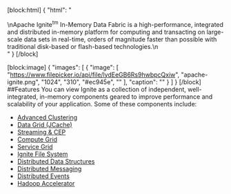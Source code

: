 [block:html]
{
  "html": "<div>\nApache Ignite<sup>tm</sup> In-Memory Data Fabric is a high-performance, integrated and distributed in-memory platform for computing and transacting on large-scale data sets in real-time, orders of magnitude faster than possible with traditional disk-based or flash-based technologies.\n</div>"
}
[/block]

[block:image]
{
  "images": [
    {
      "image": [
        "https://www.filepicker.io/api/file/lydEeGB6Rs9hwbpcQxiw",
        "apache-ignite.png",
        "1024",
        "310",
        "#ec945e",
        ""
      ],
      "caption": ""
    }
  ]
}
[/block]
##Features
You can view Ignite as a collection of independent, well-integrated, in-memory components geared to improve performance and scalability of your application. Some of these components include:

  * [Advanced Clustering](doc:cluster)
  * [Data Grid (JCache)](doc:data-grid) 
  * [Streaming & CEP](doc:streaming--cep) 
  * [Compute Grid](doc:compute-grid) 
  * [Service Grid](doc:service-grid)
  * [Ignite File System](doc:igfs)
  * [Distributed Data Structures](doc:queue-and-set) 
  * [Distributed Messaging](doc:messaging) 
  * [Distributed Events](doc:events) 
  * [Hadoop Accelerator](doc:hadoop-accelerator)